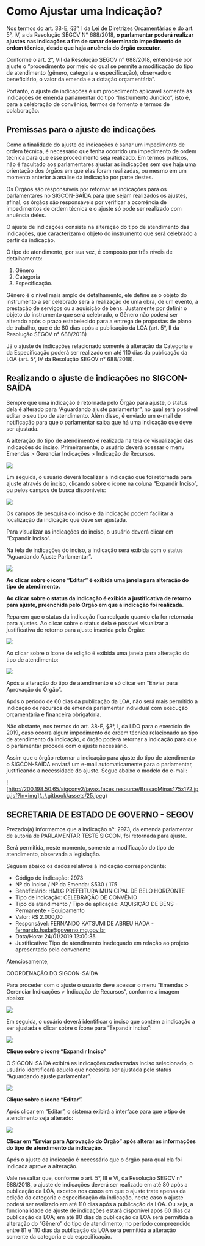 # Como Ajustar uma Indicação?

Nos termos do art. 38-E, §3°, I da Lei de Diretrizes Orçamentárias e do art. 5°, IV, a da Resolução SEGOV N° 688/2018, **o parlamentar poderá realizar ajustes nas indicações a fim de sanar determinado impedimento de ordem técnica, desde que haja anuência do órgão executor**. 

Conforme o art. 2°, VII da Resolução SEGOV n° 688/2018, entende-se por ajuste o “procedimento por meio do qual se permite a modificação do tipo de atendimento \(gênero, categoria e especificação\), observado o beneficiário, o valor da emenda e a dotação orçamentária”. 

Portanto, o ajuste de indicações é um procedimento aplicável somente às indicações de emenda parlamentar do tipo “Instrumento Jurídico”, isto é, para a celebração de convênios, termos de fomento e termos de colaboração.

## Premissas para o ajuste de indicações

Como a finalidade do ajuste de indicações é sanar um impedimento de ordem técnica, é necessário que tenha ocorrido um impedimento de ordem técnica para que esse procedimento seja realizado. Em termos práticos, não é facultado aos parlamentares ajustar as indicações sem que haja uma orientação dos órgãos em que elas foram realizadas, ou mesmo em um momento anterior à análise da indicação por parte destes. 

Os Órgãos são responsáveis por retornar as indicações para os parlamentares no SIGCON-SAÍDA para que sejam realizados os ajustes, afinal, os órgãos são responsáveis por verificar a ocorrência de impedimentos de ordem técnica e o ajuste só pode ser realizado com anuência deles.

O ajuste de indicações consiste na alteração do tipo de atendimento das indicações, que caracterizam o objeto do instrumento que será celebrado a partir da indicação. 

O tipo de atendimento, por sua vez, é composto por três níveis de detalhamento: 

1. Gênero
2. Categoria
3. Especificação. 

Gênero é o nível mais amplo de detalhamento, ele define se o objeto do instrumento a ser celebrado será a realização de uma obra, de um evento, a prestação de serviços ou a aquisição de bens. Justamente por definir o objeto do instrumento que será celebrado, o Gênero não poderá ser alterado após o prazo estabelecido para a entrega de propostas de plano de trabalho, que é de 80 dias após a publicação da LOA \(art. 5°, II da Resolução SEGOV n° 688/2018\) 

 Já o ajuste de indicações relacionado somente à alteração da Categoria e da Especificação poderá ser realizado em até 110 dias da publicação da LOA \(art. 5°, IV da Resolução SEGOV n° 688/2018\).

## Realizando o ajuste de indicações no SIGCON-SAÍDA

Sempre que uma indicação é retornada pelo Órgão para ajuste, o status dela é alterado para “Aguardando ajuste parlamentar”, no qual será possível editar o seu tipo de atendimento. Além disso, é enviado um e-mail de notificação para que o parlamentar saiba que há uma indicação que deve ser ajustada.

A alteração do tipo de atendimento é realizada na tela de visualização das indicações do inciso. Primeiramente, o usuário deverá acessar o menu Emendas &gt; Gerenciar Indicações &gt; Indicação de Recursos.

![](../.gitbook/assets/0%20%2810%29.png)

Em seguida, o usuário deverá localizar a indicação que foi retornada para ajuste através do inciso, clicando sobre o ícone na coluna “Expandir Inciso”, ou pelos campos de busca disponíveis:

![](../.gitbook/assets/1%20%2824%29.png)

Os campos de pesquisa do inciso e da indicação podem facilitar a localização da indicação que deve ser ajustada.

Para visualizar as indicações do inciso, o usuário deverá clicar em “Expandir Inciso”.

Na tela de indicações do inciso, a indicação será exibida com o status “Aguardando Ajuste Parlamentar”.

![](../.gitbook/assets/2%20%285%29.png)

**Ao clicar sobre o ícone “Editar” é exibida uma janela para alteração do tipo de atendimento.**

**Ao clicar sobre o status da indicação é exibida a justificativa de retorno para ajuste, preenchida pelo Órgão em que a indicação foi realizada**.

Reparem que o status da indicação fica realçado quando ela for retornada para ajustes. Ao clicar sobre o status dela é possível visualizar a justificativa de retorno para ajuste inserida pelo Órgão:

![](../.gitbook/assets/3%20%2817%29.png)

Ao clicar sobre o ícone de edição é exibida uma janela para alteração do tipo de atendimento:

![](../.gitbook/assets/4%20%2812%29.png)

Após a alteração do tipo de atendimento é só clicar em “Enviar para Aprovação do Órgão”.

Após o período de 60 dias da publicação da LOA, não será mais permitido a indicação de recursos de emenda parlamentar individual com execução orçamentária e financeira obrigatória. 

Não obstante, nos termos do art. 38-E, §3°, I, da LDO para o exercício de 2019, caso ocorra algum impedimento de ordem técnica relacionado ao tipo de atendimento da indicação, o órgão poderá retornar a indicação para que o parlamentar proceda com o ajuste necessário.

Assim que o órgão retornar a indicação para ajuste do tipo de atendimento o SIGCON-SAÍDA enviará um e-mail automaticamente para o parlamentar, justificando a necessidade do ajuste. Segue abaixo o modelo do e-mail:

![http://200.198.50.65/sigconv2/javax.faces.resource/BrasaoMinas175x172.jpg.jsf?ln=img](../.gitbook/assets/25.jpeg)

## SECRETARIA DE ESTADO DE GOVERNO - SEGOV

Prezado\(a\) informamos que a indicação nº: 2973, da emenda parlamentar de autoria de PARLAMENTAR TESTE SIGCON, foi retornada para ajuste.

Será permitida, neste momento, somente a modificação do tipo de atendimento, observada a legislação.

Seguem abaixo os dados relativos à indicação correspondente:

* Código de indicação: 2973
* Nº do Inciso / Nº da Emenda: S530 / 175
* Beneficiário: HMLG PREFEITURA MUNICIPAL DE BELO HORIZONTE
* Tipo de indicação: CELEBRAÇÃO DE CONVÊNIO
* Tipo de atendimento / Tipo de aplicação: AQUISIÇÃO DE BENS - Permanente - Equipamento
* Valor: R$ 2.000,00
* Responsável: FERNANDO KATSUMI DE ABREU HADA - [fernando.hada@governo.mg.gov.br](mailto:fernando.hada@governo.mg.gov.br)
* Data/Hora: 24/01/2019 12:00:35
* Justificativa: Tipo de atendimento inadequado em relação ao projeto apresentado pelo convenente

Atenciosamente,

COORDENAÇÃO DO SIGCON-SAÍDA

Para proceder com o ajuste o usuário deve acessar o menu “Emendas &gt; Gerenciar Indicações &gt; Indicação de Recursos”, conforme a imagem abaixo:

![](../.gitbook/assets/26.png)

Em seguida, o usuário deverá identificar o inciso que contém a indicação a ser ajustada e clicar sobre o ícone para “Expandir Inciso”:

![](../.gitbook/assets/27.png)

**Clique sobre o ícone “Expandir Inciso”**

O SIGCON-SAÍDA exibirá as indicações cadastradas inciso selecionado, o usuário identificará aquela que necessita ser ajustada pelo status “Aguardando ajuste parlamentar”.

![](../.gitbook/assets/28.png)

**Clique sobre o ícone “Editar”.**

Após clicar em “Editar”, o sistema exibirá a interface para que o tipo de atendimento seja alterado:

![](../.gitbook/assets/29.png)

**Clicar em “Enviar para Aprovação do Órgão” após alterar as informações do tipo de atendimento da indicação.**

Após o ajuste da indicação é necessário que o órgão para qual ela foi indicada aprove a alteração.

Vale ressaltar que, conforme o art. 5°, III e VI, da Resolução SEGOV n° 688/2018, o ajuste de indicações deverá ser realizado em até 80 após a publicação da LOA, excetos nos casos em que o ajuste trate apenas da edição da categoria e especificação da indicação, neste caso o ajuste poderá ser realizado em até 110 dias após a publicação da LOA. Ou seja, a funcionalidade de ajuste de indicações estará disponível após 60 dias da publicação da LOA; em até 80 dias da publicação da LOA será permitida a alteração do “Gênero” do tipo de atendimento; no período compreendido entre 81 e 110 dias da publicação da LOA será permitida a alteração somente da categoria e da especificação.

